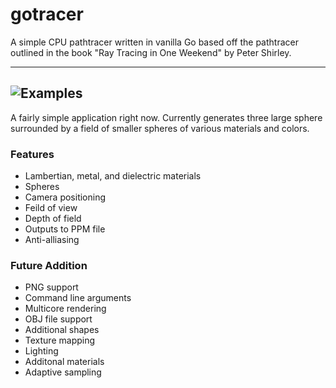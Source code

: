 # gotracer
A simple CPU pathtracer written in vanilla Go based off the pathtracer outlined in the book "Ray Tracing in One Weekend" by Peter Shirley.

---
![Examples](http://i.imgur.com/38ffKq3.png)
---
A fairly simple application right now. Currently generates three large sphere surrounded by a field of smaller spheres of
various materials and colors. 

### Features
* Lambertian, metal, and dielectric materials
* Spheres
* Camera positioning
* Feild of view
* Depth of field
* Outputs to PPM file
* Anti-alliasing

### Future Addition
* PNG support
* Command line arguments
* Multicore rendering
* OBJ file support
* Additional shapes
* Texture mapping
* Lighting
* Additonal materials
* Adaptive sampling
